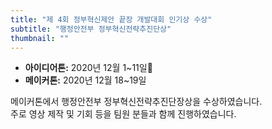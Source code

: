 ```yaml
---
title: "제 4회 정부혁신제안 끝장 개발대회 인기상 수상"
subtitle: "행정안전부 정부혁신전략추진단상"
thumbnail: ""
---
```


- **아이디어톤:** 2020년 12월 1~11일
- **메이커톤:** 2020년 12월 18~19일

메이커톤에서 행정안전부 정부혁신전략추진단장상을 수상하였습니다.  
주로 영상 제작 및 기회 등을 팀원 분들과 함께 진행하였습니다.
